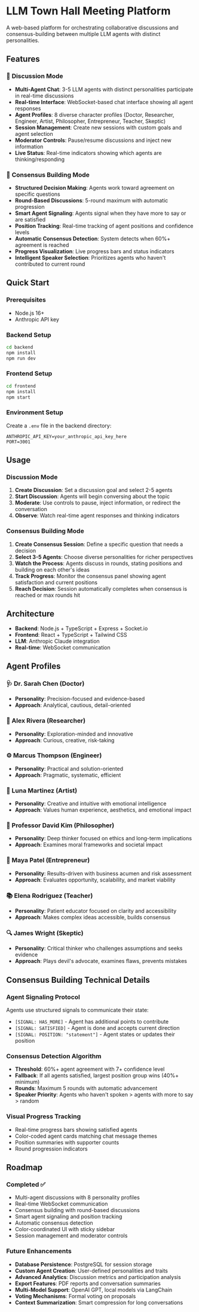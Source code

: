 # LLM Town Hall Meeting Platform

A web-based platform for orchestrating collaborative discussions and consensus-building between multiple LLM agents with distinct personalities.

## Features

### 💬 **Discussion Mode**
- **Multi-Agent Chat**: 3-5 LLM agents with distinct personalities participate in real-time discussions
- **Real-time Interface**: WebSocket-based chat interface showing all agent responses
- **Agent Profiles**: 8 diverse character profiles (Doctor, Researcher, Engineer, Artist, Philosopher, Entrepreneur, Teacher, Skeptic)
- **Session Management**: Create new sessions with custom goals and agent selection
- **Moderator Controls**: Pause/resume discussions and inject new information
- **Live Status**: Real-time indicators showing which agents are thinking/responding

### 🤝 **Consensus Building Mode**
- **Structured Decision Making**: Agents work toward agreement on specific questions
- **Round-Based Discussions**: 5-round maximum with automatic progression
- **Smart Agent Signaling**: Agents signal when they have more to say or are satisfied
- **Position Tracking**: Real-time tracking of agent positions and confidence levels
- **Automatic Consensus Detection**: System detects when 60%+ agreement is reached
- **Progress Visualization**: Live progress bars and status indicators
- **Intelligent Speaker Selection**: Prioritizes agents who haven't contributed to current round

## Quick Start

### Prerequisites
- Node.js 16+
- Anthropic API key

### Backend Setup
```bash
cd backend
npm install
npm run dev
```

### Frontend Setup
```bash
cd frontend
npm install
npm start
```

### Environment Setup
Create a `.env` file in the backend directory:
```
ANTHROPIC_API_KEY=your_anthropic_api_key_here
PORT=3001
```

## Usage

### Discussion Mode
1. **Create Discussion**: Set a discussion goal and select 2-5 agents
2. **Start Discussion**: Agents will begin conversing about the topic
3. **Moderate**: Use controls to pause, inject information, or redirect the conversation
4. **Observe**: Watch real-time agent responses and thinking indicators

### Consensus Building Mode
1. **Create Consensus Session**: Define a specific question that needs a decision
2. **Select 3-5 Agents**: Choose diverse personalities for richer perspectives
3. **Watch the Process**: Agents discuss in rounds, stating positions and building on each other's ideas
4. **Track Progress**: Monitor the consensus panel showing agent satisfaction and current positions
5. **Reach Decision**: Session automatically completes when consensus is reached or max rounds hit

## Architecture

- **Backend**: Node.js + TypeScript + Express + Socket.io
- **Frontend**: React + TypeScript + Tailwind CSS
- **LLM**: Anthropic Claude integration
- **Real-time**: WebSocket communication

## Agent Profiles

### 🩺 Dr. Sarah Chen (Doctor)
- **Personality**: Precision-focused and evidence-based
- **Approach**: Analytical, cautious, detail-oriented

### 🔬 Alex Rivera (Researcher) 
- **Personality**: Exploration-minded and innovative
- **Approach**: Curious, creative, risk-taking

### ⚙️ Marcus Thompson (Engineer)
- **Personality**: Practical and solution-oriented  
- **Approach**: Pragmatic, systematic, efficient

### 🎨 Luna Martinez (Artist)
- **Personality**: Creative and intuitive with emotional intelligence
- **Approach**: Values human experience, aesthetics, and emotional impact

### 🤔 Professor David Kim (Philosopher)
- **Personality**: Deep thinker focused on ethics and long-term implications
- **Approach**: Examines moral frameworks and societal impact

### 💼 Maya Patel (Entrepreneur)
- **Personality**: Results-driven with business acumen and risk assessment
- **Approach**: Evaluates opportunity, scalability, and market viability

### 📚 Elena Rodriguez (Teacher)
- **Personality**: Patient educator focused on clarity and accessibility
- **Approach**: Makes complex ideas accessible, builds consensus

### 🔍 James Wright (Skeptic)
- **Personality**: Critical thinker who challenges assumptions and seeks evidence
- **Approach**: Plays devil's advocate, examines flaws, prevents mistakes

## Consensus Building Technical Details

### Agent Signaling Protocol
Agents use structured signals to communicate their state:
- `[SIGNAL: HAS_MORE]` - Agent has additional points to contribute
- `[SIGNAL: SATISFIED]` - Agent is done and accepts current direction  
- `[SIGNAL: POSITION: "statement"]` - Agent states or updates their position

### Consensus Detection Algorithm
- **Threshold**: 60%+ agent agreement with 7+ confidence level
- **Fallback**: If all agents satisfied, largest position group wins (40%+ minimum)
- **Rounds**: Maximum 5 rounds with automatic advancement
- **Speaker Priority**: Agents who haven't spoken > agents with more to say > random

### Visual Progress Tracking
- Real-time progress bars showing satisfied agents
- Color-coded agent cards matching chat message themes
- Position summaries with supporter counts
- Round progression indicators

## Roadmap

### Completed ✅
- Multi-agent discussions with 8 personality profiles
- Real-time WebSocket communication  
- Consensus building with round-based discussions
- Smart agent signaling and position tracking
- Automatic consensus detection
- Color-coordinated UI with sticky sidebar
- Session management and moderator controls

### Future Enhancements
- **Database Persistence**: PostgreSQL for session storage
- **Custom Agent Creation**: User-defined personalities and traits
- **Advanced Analytics**: Discussion metrics and participation analysis
- **Export Features**: PDF reports and conversation summaries
- **Multi-Model Support**: OpenAI GPT, local models via LangChain
- **Voting Mechanisms**: Formal voting on proposals
- **Context Summarization**: Smart compression for long conversations